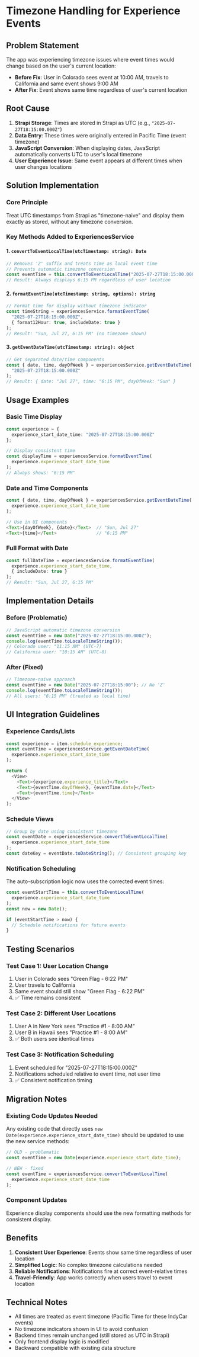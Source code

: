# Timezone Handling for Experience Events

## Problem Statement

The app was experiencing timezone issues where event times would change based on the user's current location:

- **Before Fix**: User in Colorado sees event at 10:00 AM, travels to California and same event shows 9:00 AM
- **After Fix**: Event shows same time regardless of user's current location

## Root Cause

1. **Strapi Storage**: Times are stored in Strapi as UTC (e.g., `"2025-07-27T18:15:00.000Z"`)
2. **Data Entry**: These times were originally entered in Pacific Time (event timezone)
3. **JavaScript Conversion**: When displaying dates, JavaScript automatically converts UTC to user's local timezone
4. **User Experience Issue**: Same event appears at different times when user changes locations

## Solution Implementation

### Core Principle
Treat UTC timestamps from Strapi as "timezone-naive" and display them exactly as stored, without any timezone conversion.

### Key Methods Added to ExperiencesService

#### 1. `convertToEventLocalTime(utcTimestamp: string): Date`
```typescript
// Removes 'Z' suffix and treats time as local event time
// Prevents automatic timezone conversion
const eventTime = this.convertToEventLocalTime("2025-07-27T18:15:00.000Z");
// Result: Always displays 6:15 PM regardless of user location
```

#### 2. `formatEventTime(utcTimestamp: string, options): string`
```typescript
// Format time for display without timezone indicator
const timeString = experiencesService.formatEventTime(
  "2025-07-27T18:15:00.000Z",
  { format12Hour: true, includeDate: true }
);
// Result: "Sun, Jul 27, 6:15 PM" (no timezone shown)
```

#### 3. `getEventDateTime(utcTimestamp: string): object`
```typescript
// Get separated date/time components
const { date, time, dayOfWeek } = experiencesService.getEventDateTime(
  "2025-07-27T18:15:00.000Z"
);
// Result: { date: "Jul 27", time: "6:15 PM", dayOfWeek: "Sun" }
```

## Usage Examples

### Basic Time Display
```typescript
const experience = {
  experience_start_date_time: "2025-07-27T18:15:00.000Z"
};

// Display consistent time
const displayTime = experiencesService.formatEventTime(
  experience.experience_start_date_time
);
// Always shows: "6:15 PM"
```

### Date and Time Components
```typescript
const { date, time, dayOfWeek } = experiencesService.getEventDateTime(
  experience.experience_start_date_time
);

// Use in UI components
<Text>{dayOfWeek}, {date}</Text>  // "Sun, Jul 27"
<Text>{time}</Text>               // "6:15 PM"
```

### Full Format with Date
```typescript
const fullDateTime = experiencesService.formatEventTime(
  experience.experience_start_date_time,
  { includeDate: true }
);
// Result: "Sun, Jul 27, 6:15 PM"
```

## Implementation Details

### Before (Problematic)
```typescript
// JavaScript automatic timezone conversion
const eventTime = new Date("2025-07-27T18:15:00.000Z");
console.log(eventTime.toLocaleTimeString());
// Colorado user: "11:15 AM" (UTC-7)
// California user: "10:15 AM" (UTC-8)
```

### After (Fixed)
```typescript
// Timezone-naive approach
const eventTime = new Date("2025-07-27T18:15:00"); // No 'Z'
console.log(eventTime.toLocaleTimeString());
// All users: "6:15 PM" (treated as local time)
```

## UI Integration Guidelines

### Experience Cards/Lists
```typescript
const experience = item.schedule_experience;
const eventTime = experiencesService.getEventDateTime(
  experience.experience_start_date_time
);

return (
  <View>
    <Text>{experience.experience_title}</Text>
    <Text>{eventTime.dayOfWeek}, {eventTime.date}</Text>
    <Text>{eventTime.time}</Text>
  </View>
);
```

### Schedule Views
```typescript
// Group by date using consistent timezone
const eventDate = experiencesService.convertToEventLocalTime(
  experience.experience_start_date_time
);
const dateKey = eventDate.toDateString(); // Consistent grouping key
```

### Notification Scheduling
The auto-subscription logic now uses the corrected event times:
```typescript
const eventStartTime = this.convertToEventLocalTime(
  experience.experience_start_date_time
);
const now = new Date();

if (eventStartTime > now) {
  // Schedule notifications for future events
}
```

## Testing Scenarios

### Test Case 1: User Location Change
1. User in Colorado sees "Green Flag - 6:22 PM"
2. User travels to California
3. Same event should still show "Green Flag - 6:22 PM"
4. ✅ Time remains consistent

### Test Case 2: Different User Locations
1. User A in New York sees "Practice #1 - 8:00 AM"
2. User B in Hawaii sees "Practice #1 - 8:00 AM"
3. ✅ Both users see identical times

### Test Case 3: Notification Scheduling
1. Event scheduled for "2025-07-27T18:15:00.000Z"
2. Notifications scheduled relative to event time, not user time
3. ✅ Consistent notification timing

## Migration Notes

### Existing Code Updates Needed
Any existing code that directly uses `new Date(experience.experience_start_date_time)` should be updated to use the new service methods:

```typescript
// OLD - problematic
const eventTime = new Date(experience.experience_start_date_time);

// NEW - fixed
const eventTime = experiencesService.convertToEventLocalTime(
  experience.experience_start_date_time
);
```

### Component Updates
Experience display components should use the new formatting methods for consistent display.

## Benefits

1. **Consistent User Experience**: Events show same time regardless of user location
2. **Simplified Logic**: No complex timezone calculations needed
3. **Reliable Notifications**: Notifications fire at correct event-relative times
4. **Travel-Friendly**: App works correctly when users travel to event location

## Technical Notes

- All times are treated as event timezone (Pacific Time for these IndyCar events)
- No timezone indicators shown in UI to avoid confusion
- Backend times remain unchanged (still stored as UTC in Strapi)
- Only frontend display logic is modified
- Backward compatible with existing data structure
